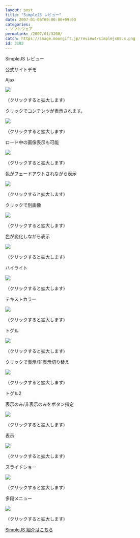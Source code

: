 ```yaml
---
layout: post
title: "SimpleJS レビュー"
date: 2007-01-06T09:00:00+09:00
categories:
- ソフトウェア
permalink: /2007/01/3208/
catch: https://image.moongift.jp/review4/simplejs08.s.png
id: 3182
---
```

SimpleJS レビュー  
<!--more-->

公式サイトデモ

  

Ajax

  

[![](https://image.moongift.jp/review4/simplejs01.s.png)](https://image.moongift.jp/review4/simplejs01.png)  
  
（クリックすると拡大します)

  

クリックでコンテンツが表示されます。

  

[![](https://image.moongift.jp/review4/simplejs02.s.png)](https://image.moongift.jp/review4/simplejs02.png)  
  
（クリックすると拡大します)

  

ロード中の画像表示も可能

  

[![](https://image.moongift.jp/review4/simplejs03.s.png)](https://image.moongift.jp/review4/simplejs03.png)  
  
（クリックすると拡大します)

  

色がフェードアウトされながら表示

  

[![](https://image.moongift.jp/review4/simplejs04.s.png)](https://image.moongift.jp/review4/simplejs04.png)  
  
（クリックすると拡大します)

  

クリックで別画像

  

[![](https://image.moongift.jp/review4/simplejs05.s.png)](https://image.moongift.jp/review4/simplejs05.png)  
  
（クリックすると拡大します)

  

色が変化しながら表示

  

[![](https://image.moongift.jp/review4/simplejs06.s.png)](https://image.moongift.jp/review4/simplejs06.png)  
  
（クリックすると拡大します)

  

ハイライト

  

[![](https://image.moongift.jp/review4/simplejs07.s.png)](https://image.moongift.jp/review4/simplejs07.png)  
  
（クリックすると拡大します)

  

テキストカラー

  

[![](https://image.moongift.jp/review4/simplejs08.s.png)](https://image.moongift.jp/review4/simplejs08.png)  
  
（クリックすると拡大します)

  

トグル

  

[![](https://image.moongift.jp/review4/simplejs09.s.png)](https://image.moongift.jp/review4/simplejs09.png)  
  
（クリックすると拡大します)

  

クリックで表示/非表示切り替え

  

[![](https://image.moongift.jp/review4/simplejs10.s.png)](https://image.moongift.jp/review4/simplejs10.png)  
  
（クリックすると拡大します)

  

トグル2

  

表示のみ/非表示のみをボタン指定

  

[![](https://image.moongift.jp/review4/simplejs11.s.png)](https://image.moongift.jp/review4/simplejs11.png)  
  
（クリックすると拡大します)

  

表示

  

[![](https://image.moongift.jp/review4/simplejs12.s.png)](https://image.moongift.jp/review4/simplejs12.png)  
  
（クリックすると拡大します)

  

スライドショー

  

[![](https://image.moongift.jp/review4/simplejs13.s.png)](https://image.moongift.jp/review4/simplejs13.png)  
  
（クリックすると拡大します)

  

多段メニュー

  

[![](https://image.moongift.jp/review4/simplejs14.s.png)](https://image.moongift.jp/review4/simplejs14.png)  
  
（クリックすると拡大します)

  

[SimpleJS 紹介はこちら](http://fw.moongift.jp/intro/i-3197.html)

